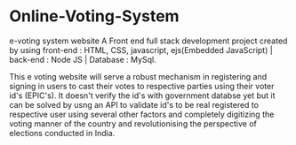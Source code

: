 # Online-Voting-System
e-voting system website 
A Front end full stack development project created by using front-end : HTML, CSS, javascript, ejs(Embedded JavaScript) | back-end : Node JS | Database : MySql.

This e voting website will serve a robust mechanism in registering and signing in users to cast their votes to respective parties using their voter id's (EPIC's).
It doesn't verify the id's with government databse yet but it can be solved by usng an API to validate id's to be real registered to respective user using several other factors and completely digitizing the voting manner of the country and revolutionising the perspective of elections conducted in India.
